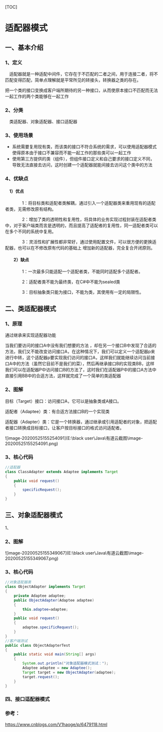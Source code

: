 

[TOC]



# 适配器模式

## 一、基本介绍

### 1、定义

　适配器就是一种适配中间件，它存在于不匹配的二者之间，用于连接二者，将不匹配变得匹配，简单点理解就是平常所见的转接头，转换器之类的存在。

把一个类的接口变换成客户端所期待的另一种接口，从而使原本接口不匹配而无法一起工作的两个类能够在一起工作

### 2、分类

　类适配器、对象适配器、接口适配器

### 3、使用场景

- 系统需要复用现有类，而该类的接口不符合系统的需求，可以使用适配器模式使得原本由于接口不兼容而不能一起工作的那些类可以一起工作
- 使用第三方提供的类（组件），但组件接口定义和自己要求的接口定义不同，导致无法直接去访问，这时创建一个适配器就能间接去访问这个类中的方法

### 4、优缺点

#### 　1）优点

　　　　1：将目标类和适配者类解耦，通过引入一个适配器类来重用现有的适配者类，无需修改原有结构。

　　　　2：增加了类的透明性和复用性，将具体的业务实现过程封装在适配者类中，对于客户端类而言是透明的，而且提高了适配者的复用性，同一适配者类可以在多个不同的系统中复用。

　　　　3：灵活性和扩展性都非常好，通过使用配置文件，可以很方便的更换适配器，也可以在不修改原有代码的基础上 增加新的适配器，完全复合开闭原则。

#### 　　2）缺点

　　　　1：一次最多只能适配一个适配者类，不能同时适配多个适配者。

　　　　2：适配者类不能为最终类，在C#中不能为sealed类

　　　　3：目标抽象类只能为接口，不能为类，其使用有一定的局限性。



## 二、类适配器模式

### 1、原理

通过继承来实现适配器功能

当我们要访问的接口A中没有我们想要的方法 ，却在另一个接口B中发现了合适的方法，我们又不能改变访问接口A，在这种情况下，我们可以定义一个适配器p来进行中转，这个适配器p要实现我们访问的接口A，这样我们就能继续访问当前接口A中的方法（虽然它目前不是我们的菜），然后再继承接口B的实现类BB，这样我们可以在适配器P中访问接口B的方法了，这时我们在适配器P中的接口A方法中直接引用BB中的合适方法，这样就完成了一个简单的类适配器

### 2、图解

目标（Target）接口：访问接口A，它可以是抽象类或A接口。

适配者（Adaptee）类：有合适方法接口B的一个实现类

适配器（Adapter）类：它是一个转换器，通过继承或引用适配者的对象，把适配者接口转换成目标接口，让客户按目标接口的格式访问适配者。

![image-20200525155254091](E:\black user\Java\有道云截图\image-20200525155254091.png)



### 3、核心代码

```java
//适配器
class ClassAdapter extends Adaptee implements Target
{
    public void request()
    {
        specificRequest();
    }
}
```





## 三、对象适配器模式

1、



### 2、图解

![image-20200525155349067](E:\black user\Java\有道云截图\image-20200525155349067.png)



### 3、核心代码

```Java
//对象适配器类
class ObjectAdapter implements Target
{
    private Adaptee adaptee;
    public ObjectAdapter(Adaptee adaptee)
    {
        this.adaptee=adaptee;
    }
    public void request()
    {
        adaptee.specificRequest();
    }
}
//客户端测试
public class ObjectAdapterTest
{
    public static void main(String[] args)
    {
        System.out.println("对象适配器模式测试：");
        Adaptee adaptee = new Adaptee();
        Target target = new ObjectAdapter(adaptee);
        target.request();
    }
}
```



### 四、接口适配器模式









### 参考：

https://www.cnblogs.com/V1haoge/p/6479118.html

